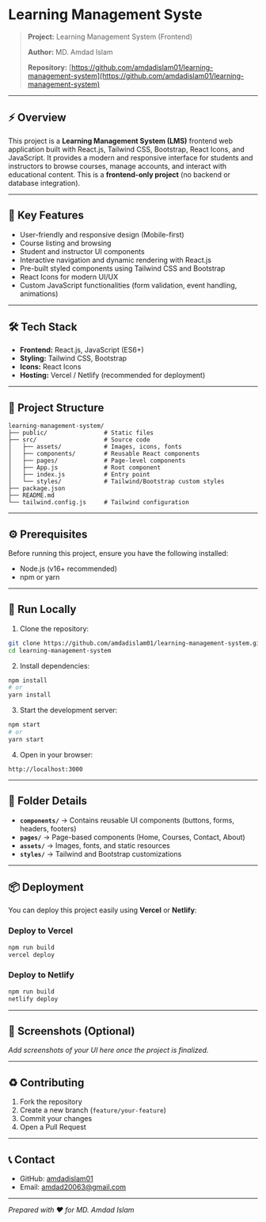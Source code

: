 # Learning Management Syste

> **Project:** Learning Management System (Frontend)
>
> **Author:** MD. Amdad Islam
>
> **Repository:** [https://github.com/amdadislam01/learning-management-system](https://github.com/amdadislam01/learning-management-system)

---

## ⚡ Overview

This project is a **Learning Management System (LMS)** frontend web application built with React.js, Tailwind CSS, Bootstrap, React Icons, and JavaScript. It provides a modern and responsive interface for students and instructors to browse courses, manage accounts, and interact with educational content. This is a **frontend-only project** (no backend or database integration).

---

## 🎯 Key Features

* User-friendly and responsive design (Mobile-first)
* Course listing and browsing
* Student and instructor UI components
* Interactive navigation and dynamic rendering with React.js
* Pre-built styled components using Tailwind CSS and Bootstrap
* React Icons for modern UI/UX
* Custom JavaScript functionalities (form validation, event handling, animations)

---

## 🛠️ Tech Stack

* **Frontend:** React.js, JavaScript (ES6+)
* **Styling:** Tailwind CSS, Bootstrap
* **Icons:** React Icons
* **Hosting:** Vercel / Netlify (recommended for deployment)

---

## 📁 Project Structure

```
learning-management-system/
├── public/                # Static files
├── src/                   # Source code
│   ├── assets/            # Images, icons, fonts
│   ├── components/        # Reusable React components
│   ├── pages/             # Page-level components
│   ├── App.js             # Root component
│   ├── index.js           # Entry point
│   └── styles/            # Tailwind/Bootstrap custom styles
├── package.json
├── README.md
└── tailwind.config.js     # Tailwind configuration
```

---

## ⚙️ Prerequisites

Before running this project, ensure you have the following installed:

* Node.js (v16+ recommended)
* npm or yarn

---

## 🚀 Run Locally

1. Clone the repository:

```bash
git clone https://github.com/amdadislam01/learning-management-system.git
cd learning-management-system
```

2. Install dependencies:

```bash
npm install
# or
yarn install
```

3. Start the development server:

```bash
npm start
# or
yarn start
```

4. Open in your browser:

```
http://localhost:3000
```

---

## 🧩 Folder Details

* **`components/`** → Contains reusable UI components (buttons, forms, headers, footers)
* **`pages/`** → Page-based components (Home, Courses, Contact, About)
* **`assets/`** → Images, fonts, and static resources
* **`styles/`** → Tailwind and Bootstrap customizations

---

## 📦 Deployment

You can deploy this project easily using **Vercel** or **Netlify**:

### Deploy to Vercel

```bash
npm run build
vercel deploy
```

### Deploy to Netlify

```bash
npm run build
netlify deploy
```

---

## 📸 Screenshots (Optional)

*Add screenshots of your UI here once the project is finalized.*

---

## ♻️ Contributing

1. Fork the repository
2. Create a new branch (`feature/your-feature`)
3. Commit your changes
4. Open a Pull Request

---

## 📞 Contact

* GitHub: [amdadislam01](https://github.com/amdadislam01)
* Email: [amdad20063@gmail.com](mailto:amdad20063@gmail.com) 

---
*Prepared with ❤️ for MD. Amdad Islam*
